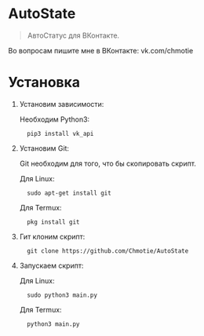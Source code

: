 # AutoState
> АвтоСтатус для ВКонтакте. 

Во вопросам пишите мне в ВКонтакте: vk.com/chmotie

# Установка

1. Установим зависимости:

   Необходим Python3:
  
         pip3 install vk_api
 
2. Установим Git:

   Git необходим для того, что бы скопировать скрипт.
  
   Для Linux:

         sudo apt-get install git
      
   Для Termux:

         pkg install git
 
3. Гит клоним скрипт:

         git clone https://github.com/Chmotie/AutoState
 
4. Запускаем скрипт:

   Для Linux:
   
         sudo python3 main.py
      
      
   Для Termux:
   
         python3 main.py
      
   
   
